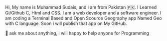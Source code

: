 Hi, My name is Muhammad Sudais, and i am from Pakistan 🇵🇰. I Learned Gi/Github C, Html and CSS. I am a web developer and a software engineer.
I am coding a Terminal Based and Open Scource Geography app Named Geo with C language. Soon i will publish that app on My GitHub.

💬 ask me about anything, i will happy to help anyone for Programming 
